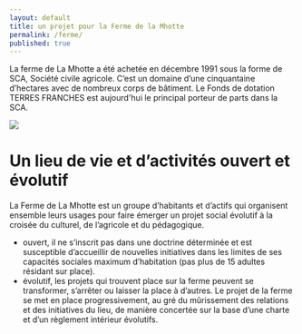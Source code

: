 ```yaml
---
layout: default
title: un projet pour la Ferme de la Mhotte
permalink: /ferme/
published: true
---
```






La ferme de La Mhotte a été achetée en décembre 1991 sous la forme de SCA, Société civile agricole. C’est un domaine d’une cinquantaine d’hectares avec de nombreux corps de bâtiment.
Le Fonds de dotation TERRES FRANCHES est aujourd'hui le principal porteur de parts dans la SCA.
 
![]({{site.baseurl}}/images/cubeROUGE.jpg) 
# Un lieu de vie et d’activités ouvert et évolutif
 
La Ferme de La Mhotte est un groupe d’habitants et d’actifs qui organisent ensemble leurs usages pour faire émerger un projet social évolutif à la croisée du culturel, de l’agricole et du pédagogique.

- ouvert, il ne s’inscrit pas dans une doctrine déterminée et est susceptible d’accueillir de nouvelles initiatives dans les limites de ses capacités sociales maximum d’habitation (pas plus de 15 adultes résidant sur place).
- évolutif, les projets qui trouvent place sur la ferme peuvent se transformer, s’arrêter ou laisser la place à d’autres. Le projet de la ferme se met en place progressivement, au gré du mûrissement des relations et des initiatives du lieu, de manière concertée sur la base d’une charte et d’un règlement intérieur évolutifs.
